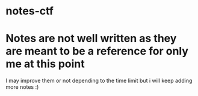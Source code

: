 # notes-ctf

# Notes are not well written as they are meant to be a reference for only me at this point

I may improve them or not depending to the time limit but i will keep adding more notes :)
